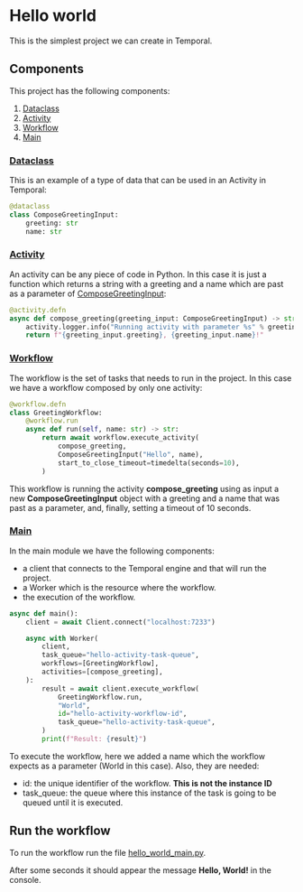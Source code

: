 # Hello world
This is the simplest project we can create in Temporal. 

## Components
This project has the following components:
1. [Dataclass](#Dataclass)
2. [Activity](#Activity)
3. [Workflow](#Workflow)
4. [Main](#Main)

### [Dataclass](activity/compose_greeting_activity.py)
This is an example of a type of data that can be used in an Activity in Temporal:

```python
@dataclass
class ComposeGreetingInput:
    greeting: str
    name: str
```

### [Activity](activity/compose_greeting_activity.py)
An activity can be any piece of code in Python. In this case it is just a function which returns a string with a
greeting and a name which are past as a parameter of [ComposeGreetingInput](compose_greeting_input.py):

```python
@activity.defn
async def compose_greeting(greeting_input: ComposeGreetingInput) -> str:
    activity.logger.info("Running activity with parameter %s" % greeting_input)
    return f"{greeting_input.greeting}, {greeting_input.name}!"
```

### [Workflow](workflow/greeting_workflow.py)
The workflow is the set of tasks that needs to run in the project. In this case we have a workflow composed by only one
activity:

```python
@workflow.defn 
class GreetingWorkflow:
    @workflow.run
    async def run(self, name: str) -> str:
        return await workflow.execute_activity(
            compose_greeting,
            ComposeGreetingInput("Hello", name),
            start_to_close_timeout=timedelta(seconds=10),
        )
```

This workflow is running the activity **compose_greeting** using as input a new **ComposeGreetingInput** object with a
greeting and a name that was past as a parameter, and, finally, setting a timeout of 10 seconds.

### [Main](hello_world_main.py)
In the main module we have the following components:
* a client that connects to the Temporal engine and that will run the project.
* a Worker which is the resource where the workflow.
* the execution of the workflow.

```python
async def main():
    client = await Client.connect("localhost:7233")

    async with Worker(
        client,
        task_queue="hello-activity-task-queue",
        workflows=[GreetingWorkflow],
        activities=[compose_greeting],
    ):
        result = await client.execute_workflow(
            GreetingWorkflow.run,
            "World",
            id="hello-activity-workflow-id",
            task_queue="hello-activity-task-queue",
        )
        print(f"Result: {result}")
```

To execute the workflow, here we added a name which the workflow expects as a parameter (World in this case). Also, they
are needed:
* id: the unique identifier of the workflow. **This is not the instance ID**
* task_queue: the queue where this instance of the task is going to be queued until it is executed.

## Run the workflow
To run the workflow run the file [hello_world_main.py](hello_world_main.py).

After some seconds it should appear the message **Hello, World!** in the console.
